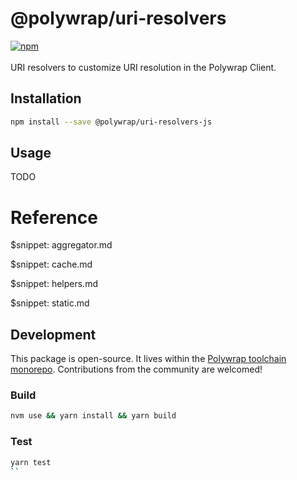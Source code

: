 # @polywrap/uri-resolvers
<a href="https://www.npmjs.com/package/@polywrap/uri-resolvers-js" target="_blank" rel="noopener noreferrer">
<img src="https://img.shields.io/npm/v/@polywrap/uri-resolvers-js.svg" alt="npm"/>
</a>

<br/>
<br/>
URI resolvers to customize URI resolution in the Polywrap Client.

## Installation

```bash
npm install --save @polywrap/uri-resolvers-js
```

## Usage

TODO

# Reference

$snippet: aggregator.md

$snippet: cache.md

$snippet: helpers.md

$snippet: static.md

## Development

This package is open-source. It lives within the [Polywrap toolchain monorepo](https://github.com/polywrap/toolchain/tree/origin/packages/js/uri-resolvers). Contributions from the community are welcomed!

### Build
```bash
nvm use && yarn install && yarn build
```

### Test
```bash
yarn test
``